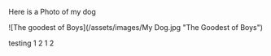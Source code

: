 Here is a Photo of my dog

![The goodest of Boys](/assets/images/My Dog.jpg "The Goodest of Boys")

testing 1 2 1 2
